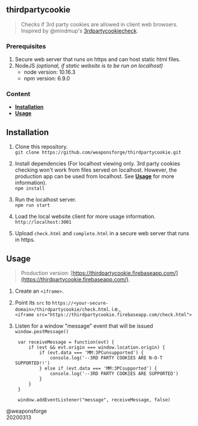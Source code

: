 ## thirdpartycookie

> Checks if 3rd party cookies are allowed in client web browsers.  
> Inspired by @mindmup's [3rdpartycookiecheck](https://github.com/mindmup/3rdpartycookiecheck).


### Prerequisites

1. Secure web server that runs on https and can host static html files.
2. NodeJS *(optional, if static website is to be run on localhost)*
	- node version: 10.16.3
	- npm version: 6.9.0


### Content

- [**Installation**]()
- [**Usage**]()



## Installation

1. Clone this repository.  
`git clone https://github.com/weaponsforge/thirdpartycookie.git`

2. Install dependencies (For localhost viewing only. 3rd party cookies checking won't work from files served on localhost. However, the production app can be used from localhost. See [**Usage**]() for more information).   
`npm install`

3. Run the localhost server.  
`npm run start`

4. Load the local website client for more usage information.  
`http://localhost:3001`

5. Upload `check.html` and `complete.html` in a secure web server that runs in https.


## Usage

> Production version: [https://thirdpartycookie.firebaseapp.com/](https://thirdpartycookie.firebaseapp.com/).


1. Create an `<iframe>`.
2. Point its `src` to `https://<your-secure-domain>/thirdpartycookie/check.html`. i.e.,   
`<iframe src="https://thirdpartycookie.firebaseapp.com/check.html">`
3. Listen for a window "message" event that will be issued `window.postMessage()`  

		var receiveMessage = function(evt) {
			if (evt && evt.origin === window.location.origin) {
				if (evt.data === 'MM:3PCunsupported') {
					console.log('--3RD PARTY COOKIES ARE N-O-T SUPPORTED!!')
				} else if (evt.data === 'MM:3PCsupported') {
					console.log('--3RD PARTY COOKIES ARE SUPPORTED')
				}
			}
		}

		window.addEventListener("message", receiveMessage, false)


@weaponsforge  
20200313